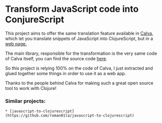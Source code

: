 # Transform JavaScript code into ConjureScript

This project aims to offer the same translation feature available in [Calva](https://github.com/BetterThanTomorrow/calva), which let you translate snippets of JavaScript into ClojureScript, but in a [web page.](https://glippi.github.io/js-to-cljs/public/index.html)

The main library, responsible for the transformation is the very same code of Calva itself, you can find the source code [here](https://github.com/BetterThanTomorrow/calva/blob/published/src/cljs-lib/src/js_cljs/core.cljs).

So this project is relying 100% on the code of Calva, I just extracted and glued together some things in order to use it as a web app.

Thanks to the people behind Calva for making such a great open source tool to work with Clojure!

### Similar projects:
    * [javascript-to-clojurescript](https://github.com/roman01la/javascript-to-clojurescript)
